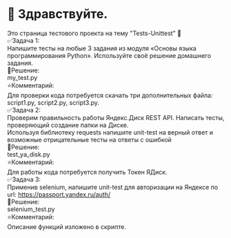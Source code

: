 # 🤝 Здравствуйте.   
Это страница тестового проекта на тему "Tests-Unittest" 📝  
✅Задача 1:  
Напишите тесты на любые 3 задания из модуля «Основы языка программирования Python». Используйте своё решение домашнего задания.  
💪Решение:  
my_test.py  
⭐Комментарий:  
Для проверки кода потребуется скачать три дополнительных файла: script1.py, script2.py, script3.py.   
✅Задача 2:  
Проверим правильность работы Яндекс.Диск REST API. Написать тесты, проверяющий создание папки на Диске.  
Используя библиотеку requests напишите unit-test на верный ответ и возможные отрицательные тесты на ответы с ошибкой  
💪Решение:  
test_ya_disk.py  
⭐Комментарий:  
Для работы кода потребуется получить Токен ЯДиск.   
✅Задача 3:  
Применив selenium, напишите unit-test для авторизации на Яндексе по url: https://passport.yandex.ru/auth/  
💪Решение:  
selenium_test.py  
⭐Комментарий:  
Описание функций изложено в скрипте.   
